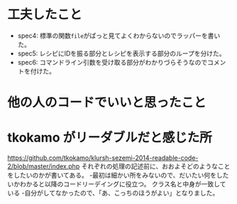 #   工夫したこと
- spec4: 標準の関数`file`がぱっと見てよくわからないのでラッパーを書いた。
- spec5: レシピにIDを振る部分とレシピを表示する部分のループを分けた。
- spec6: コマンドライン引数を受け取る部分がわかりづらそうなのでコメントを付けた。

#   他の人のコードでいいと思ったこと


#   tkokamo がリーダブルだと感じた所
https://github.com/tkokamo/klursh-sezemi-2014-readable-code-2/blob/master/index.php
それぞれの処理の記述前に、おおよそどのようなことをしたいのかが書いてある。
-最初は細かい所をみないので、だいたい何をしたいかわかると以降のコードリーデイングに役立つ。
クラス名と中身が一致している
-自分がしてなかったので、「あ、こっちのほうがよい」となりました。


